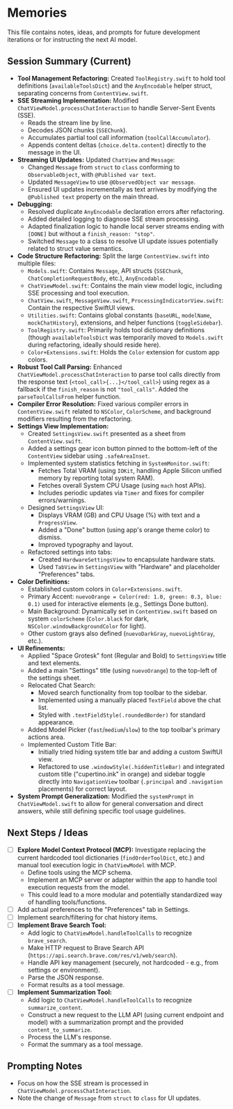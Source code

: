# Memories

This file contains notes, ideas, and prompts for future development iterations or for instructing the next AI model.

## Session Summary (Current)

*   **Tool Management Refactoring:** Created `ToolRegistry.swift` to hold tool definitions (`availableToolsDict`) and the `AnyEncodable` helper struct, separating concerns from `ContentView.swift`.
*   **SSE Streaming Implementation:** Modified `ChatViewModel.processChatInteraction` to handle Server-Sent Events (SSE).
    *   Reads the stream line by line.
    *   Decodes JSON chunks (`SSEChunk`).
    *   Accumulates partial tool call information (`toolCallAccumulator`).
    *   Appends content deltas (`choice.delta.content`) directly to the message in the UI.
*   **Streaming UI Updates:** Updated `ChatView` and `Message`:
    *   Changed `Message` from `struct` to `class` conforming to `ObservableObject`, with `@Published var text`.
    *   Updated `MessageView` to use `@ObservedObject var message`.
    *   Ensured UI updates incrementally as text arrives by modifying the `@Published text` property on the main thread.
*   **Debugging:**
    *   Resolved duplicate `AnyEncodable` declaration errors after refactoring.
    *   Added detailed logging to diagnose SSE stream processing.
    *   Adapted finalization logic to handle local server streams ending with `[DONE]` but without a `finish_reason: "stop"`.
    *   Switched `Message` to a class to resolve UI update issues potentially related to struct value semantics.
*   **Code Structure Refactoring:** Split the large `ContentView.swift` into multiple files:
    *   `Models.swift`: Contains `Message`, API structs (`SSEChunk`, `ChatCompletionRequestBody`, etc.), `AnyEncodable`.
    *   `ChatViewModel.swift`: Contains the main view model logic, including SSE processing and tool execution.
    *   `ChatView.swift`, `MessageView.swift`, `ProcessingIndicatorView.swift`: Contain the respective SwiftUI views.
    *   `Utilities.swift`: Contains global constants (`baseURL`, `modelName`, `mockChatHistory`), extensions, and helper functions (`toggleSidebar`).
    *   `ToolRegistry.swift`: Primarily holds tool dictionary definitions (though `availableToolsDict` was temporarily moved to `Models.swift` during refactoring, ideally should reside here).
    *   `Color+Extensions.swift`: Holds the `Color` extension for custom app colors.
*   **Robust Tool Call Parsing:** Enhanced `ChatViewModel.processChatInteraction` to parse tool calls directly from the response text (`<tool_call>{...}</tool_call>`) using regex as a fallback if the `finish_reason` is not `"tool_calls"`. Added the `parseToolCallsFrom` helper function.
*   **Compiler Error Resolution:** Fixed various compiler errors in `ContentView.swift` related to `NSColor`, `ColorScheme`, and background modifiers resulting from the refactoring.
*   **Settings View Implementation:**
    *   Created `SettingsView.swift` presented as a sheet from `ContentView.swift`.
    *   Added a settings gear icon button pinned to the bottom-left of the `ContentView` sidebar using `.safeAreaInset`.
    *   Implemented system statistics fetching in `SystemMonitor.swift`:
        *   Fetches Total VRAM (using `IOKit`, handling Apple Silicon unified memory by reporting total system RAM).
        *   Fetches overall System CPU Usage (using `mach` host APIs).
        *   Includes periodic updates via `Timer` and fixes for compiler errors/warnings.
    *   Designed `SettingsView` UI:
        *   Displays VRAM (GB) and CPU Usage (%) with text and a `ProgressView`.
        *   Added a "Done" button (using app's orange theme color) to dismiss.
        *   Improved typography and layout.
    *   Refactored settings into tabs:
        *   Created `HardwareSettingsView` to encapsulate hardware stats.
        *   Used `TabView` in `SettingsView` with "Hardware" and placeholder "Preferences" tabs.
*   **Color Definitions:**
    *   Established custom colors in `Color+Extensions.swift`.
    *   Primary Accent: `nuevoOrange = Color(red: 1.0, green: 0.3, blue: 0.1)` used for interactive elements (e.g., Settings Done button).
    *   Main Background: Dynamically set in `ContentView.swift` based on system `colorScheme` (`Color.black` for dark, `NSColor.windowBackgroundColor` for light).
    *   Other custom grays also defined (`nuevoDarkGray`, `nuevoLightGray`, etc.).
*   **UI Refinements:**
    *   Applied "Space Grotesk" font (Regular and Bold) to `SettingsView` title and text elements.
    *   Added a main "Settings" title (using `nuevoOrange`) to the top-left of the settings sheet.
    *   Relocated Chat Search:
        *   Moved search functionality from top toolbar to the sidebar.
        *   Implemented using a manually placed `TextField` above the chat list.
        *   Styled with `.textFieldStyle(.roundedBorder)` for standard appearance.
    *   Added Model Picker (`fast`/`medium`/`slow`) to the top toolbar's primary actions area.
    *   Implemented Custom Title Bar:
        *   Initially tried hiding system title bar and adding a custom SwiftUI view.
        *   Refactored to use `.windowStyle(.hiddenTitleBar)` and integrated custom title ("cupertino.ink" in orange) and sidebar toggle directly into `NavigationView` toolbar (`.principal` and `.navigation` placements) for correct layout.
*   **System Prompt Generalization:** Modified the `systemPrompt` in `ChatViewModel.swift` to allow for general conversation and direct answers, while still defining specific tool usage guidelines.

## Next Steps / Ideas

- [ ] **Explore Model Context Protocol (MCP):** Investigate replacing the current hardcoded tool dictionaries (`findOrderToolDict`, etc.) and manual tool execution logic in `ChatViewModel` with MCP.
    - Define tools using the MCP schema.
    - Implement an MCP server or adapter within the app to handle tool execution requests from the model.
    - This could lead to a more modular and potentially standardized way of handling tools/functions.
- [ ] Add actual preferences to the "Preferences" tab in Settings.
- [ ] Implement search/filtering for chat history items.
- [ ] **Implement Brave Search Tool:**
    - Add logic to `ChatViewModel.handleToolCalls` to recognize `brave_search`.
    - Make HTTP request to Brave Search API (`https://api.search.brave.com/res/v1/web/search`).
    - Handle API key management (securely, not hardcoded - e.g., from settings or environment).
    - Parse the JSON response.
    - Format results as a tool message.
- [ ] **Implement Summarization Tool:**
    - Add logic to `ChatViewModel.handleToolCalls` to recognize `summarize_content`.
    - Construct a new request to the LLM API (using current endpoint and model) with a summarization prompt and the provided `content_to_summarize`.
    - Process the LLM's response.
    - Format the summary as a tool message.

## Prompting Notes

- Focus on how the SSE stream is processed in `ChatViewModel.processChatInteraction`.
- Note the change of `Message` from `struct` to `class` for UI updates.